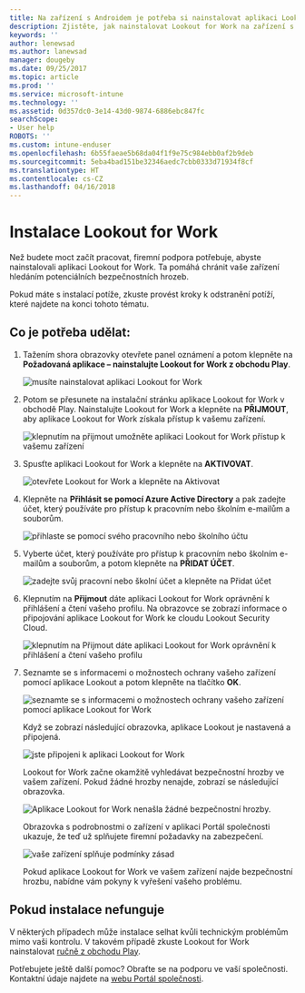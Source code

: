 ```yaml
---
title: Na zařízení s Androidem je potřeba si nainstalovat aplikaci Lookout for Work | Dokumentace Microsoftu
description: Zjistěte, jak nainstalovat Lookout for Work na zařízení s Androidem.
keywords: ''
author: lenewsad
ms.author: lanewsad
manager: dougeby
ms.date: 09/25/2017
ms.topic: article
ms.prod: ''
ms.service: microsoft-intune
ms.technology: ''
ms.assetid: 0d357dc0-3e14-43d0-9874-6886ebc847fc
searchScope:
- User help
ROBOTS: ''
ms.custom: intune-enduser
ms.openlocfilehash: 6b55faeae5b68da04f1f9e75c984ebb0af2b9deb
ms.sourcegitcommit: 5eba4bad151be32346aedc7cbb0333d71934f8cf
ms.translationtype: HT
ms.contentlocale: cs-CZ
ms.lasthandoff: 04/16/2018
---
```

# <a name="install-lookout-for-work"></a>Instalace Lookout for Work

Než budete moct začít pracovat, firemní podpora potřebuje, abyste nainstalovali aplikaci Lookout for Work. Ta pomáhá chránit vaše zařízení hledáním potenciálních bezpečnostních hrozeb.

Pokud máte s instalací potíže, zkuste provést kroky k odstranění potíží, které najdete na konci tohoto tématu.

## <a name="what-you-need-to-do"></a>Co je potřeba udělat:

1. Tažením shora obrazovky otevřete panel oznámení a potom klepněte na **Požadovaná aplikace – nainstalujte Lookout for Work z obchodu Play**.

   ![musíte nainstalovat aplikaci Lookout for Work](./media/lookout-required-app-install-android.png)

2. Potom se přesunete na instalační stránku aplikace Lookout for Work v obchodě Play. Nainstalujte Lookout for Work a klepněte na **PŘIJMOUT**, aby aplikace Lookout for Work získala přístup k vašemu zařízení.

   ![klepnutím na přijmout umožněte aplikaci Lookout for Work přístup k vašemu zařízení](./media/lookout-accept-store-permissions-android.png)

3. Spusťte aplikaci Lookout for Work a klepněte na **AKTIVOVAT**.

   ![otevřete Lookout for Work a klepněte na Aktivovat](./media/lookout-activate-button-android.png)

4. Klepněte na **Přihlásit se pomocí Azure Active Directory** a pak zadejte účet, který používáte pro přístup k pracovním nebo školním e-mailům a souborům.

   ![přihlaste se pomocí svého pracovního nebo školního účtu](./media/lookout-sign-in-azure-android.png)

5. Vyberte účet, který používáte pro přístup k pracovním nebo školním e-mailům a souborům, a potom klepněte na **PŘIDAT ÚČET**.

   ![zadejte svůj pracovní nebo školní účet a klepněte na Přidat účet](./media/lookout-pick-account-android.png)

6. Klepnutím na **Přijmout** dáte aplikaci Lookout for Work oprávnění k přihlášení a čtení vašeho profilu. Na obrazovce se zobrazí informace o připojování aplikace Lookout for Work ke cloudu Lookout Security Cloud.

   ![klepnutím na Přijmout dáte aplikaci Lookout for Work oprávnění k přihlášení a čtení vašeho profilu](./media/lookout-needs-permission-to-view-profile-android.png)

7. Seznamte se s informacemi o možnostech ochrany vašeho zařízení pomocí aplikace Lookout a potom klepněte na tlačítko **OK**.

   ![seznamte se s informacemi o možnostech ochrany vašeho zařízení pomocí aplikace Lookout for Work](./media/lookout-how-it-protects-your-device-android.png)

   Když se zobrazí následující obrazovka, aplikace Lookout je nastavená a připojená.

   ![jste připojeni k aplikaci Lookout for Work](./media/lookout-you-are-now-connected-android.png)

   Lookout for Work začne okamžitě vyhledávat bezpečnostní hrozby ve vašem zařízení. Pokud žádné hrozby nenajde, zobrazí se následující obrazovka.

   ![Aplikace Lookout for Work nenašla žádné bezpečnostní hrozby.](./media/lookout-scan-no-threats-found-android.png)

   Obrazovka s podrobnostmi o zařízení v aplikaci Portál společnosti ukazuje, že teď už splňujete firemní požadavky na zabezpečení.

    ![vaše zařízení splňuje podmínky zásad](./media/mtd-device-now-compliant-android.png)

   Pokud aplikace Lookout for Work ve vašem zařízení najde bezpečnostní hrozbu, nabídne vám pokyny k vyřešení vašeho problému.

## <a name="if-the-installation-doesnt-work"></a>Pokud instalace nefunguje

V některých případech může instalace selhat kvůli technickým problémům mimo vaši kontrolu. V takovém případě zkuste Lookout for Work nainstalovat [ručně z obchodu Play](https://play.google.com/store/apps/details?id=com.lookout.enterprise).


Potřebujete ještě další pomoc? Obraťte se na podporu ve vaší společnosti. Kontaktní údaje najdete na [webu Portál společnosti](https://portal.manage.microsoft.com#HelpDeskDialog).

